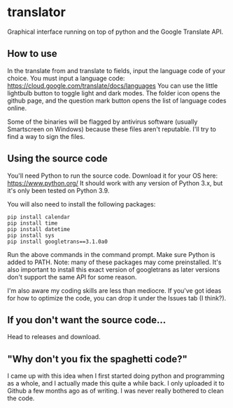 # translator
Graphical interface running on top of python and the Google Translate API.
## How to use
In the translate from and translate to fields, input the language code of your choice. You must input a language code: https://cloud.google.com/translate/docs/languages
You can use the little lightbulb button to toggle light and dark modes. The folder icon opens the github page, and the question mark button opens the list of language codes online.

Some of the binaries will be flagged by antivirus software (usually Smartscreen on Windows) because these files aren't reputable. I'll try to find a way to sign the files. 
## Using the source code
You'll need Python to run the source code. Download it for your OS here: https://www.python.org/
It should work with any version of Python 3.x, but it's only been tested on Python 3.9.

You will also need to install the following packages:
```
pip install calendar
pip install time
pip install datetime
pip install sys
pip install googletrans==3.1.0a0
```
Run the above commands in the command prompt. Make sure Python is added to PATH.
Note: many of these packages may come preinstalled. It's also important to install this exact version of googletrans as later versions don't support the same API for some reason.

I'm also aware my coding skills are less than mediocre. If you've got ideas for how to optimize the code, you can drop it under the Issues tab (I think?).

## If you don't want the source code...
Head to releases and download.

## "Why don't you fix the spaghetti code?"
I came up with this idea when I first started doing python and programming as a whole, and I actually made this quite a while back. I only uploaded it to Github a few months ago as of writing. I was never really bothered to clean the code.


